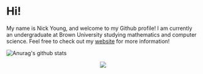 # Hi!
My name is Nick Young, and welcome to my Github profile! I am currently an undergraduate at Brown University studying mathematics and computer science. Feel free to check out my [website](https://n-young.xyz) for more information!

![Anurag's github stats](https://github-readme-stats.vercel.app/api?username=anuraghazra)

 <p align="center">
   <img align="center" src="https://visitor-badge.glitch.me/badge?page_id=n-young.visitor-badge">
 </p>
